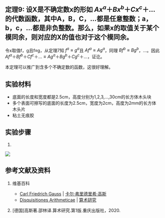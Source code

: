 ## 定理9: 设X是不确定数x的形如 $Ax^a＋Bx^b＋Cx^c＋…$的代数函数，其中A，B，C，…都是任意整数；a，b，c，…都是非负整数。那么，如果x的取值关于某个模同余，则对应的X的值也对于这个模同余。 

令x取值f，g且f≡g，从定理7知 $f^a ≡ g^a$且 $Af^a ≡ Ag^a$，同理 $Bf^b ≡ Bg^b$，…。因此 $Af^a＋Bf^b＋Cf^c＋… ≡ Ag^a＋Bg^b＋Cg^c＋…$，证讫。

本定理可以推广到含多个不确定数的函数，这很好理解。

## 实验材料

- 底面的长度和宽度都是2.5cm，高度分别为1,2,3,...,30cm的长方体木头块
- 多个表面可擦写的底面的长度为2.5cm，宽度为2cm，高度为2mm的长方体木头片
- 粘土无痕胶

## 实验步骤

1. 

![](/images/数论/高斯的算术研究中典型的推演实验/章1/定理9/9-1.jpg)

## 参考文献及资料

1. 维基百科
	- [Carl Friedrich Gauss](https://en.wikipedia.org/wiki/Carl_Friedrich_Gauss) | [卡尔·弗里德里希·高斯](https://zh.wikipedia.org/wiki/%E5%8D%A1%E7%88%BE%C2%B7%E5%BC%97%E9%87%8C%E5%BE%B7%E9%87%8C%E5%B8%8C%C2%B7%E9%AB%98%E6%96%AF) 
	- [Disquisitiones Arithmeticae](https://en.wikipedia.org/wiki/Disquisitiones_Arithmeticae) | [算术研究](https://zh.wikipedia.org/wiki/算术研究) 

2. [德国]高斯著.邵林译.算术研究.第1版.重庆出版社，2020.



